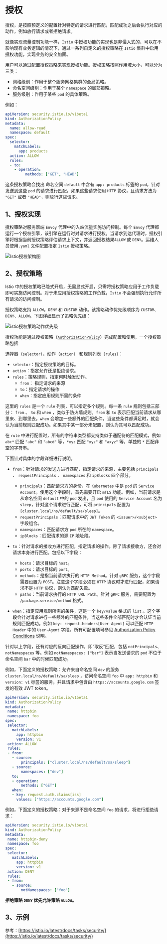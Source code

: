 # 授权

授权，是按照预定义的配置针对特定的请求进行匹配，匹配成功之后会执行对应的动作，例如放行请求或者拒绝请求。

就像实现流量控制功能一样，`Istio` 中授权功能的实现也是非侵入式的，可以在不影响现有业务逻辑的情况下，通过一系列自定义的授权策略在 `Istio` 集群中启用授权功能，实现业务的安全加固。

用户可以通过配置授权策略来实现授权功能。授权策略按照作用域大小，可以分为三类：

* 网格级别：作用于整个服务网格集群的全局策略。
* 命名空间级别：作用于某个 `namespace` 的局部策略。
* 服务级别：作用于某些 `pod` 的具体策略。

例如：

```yaml
apiVersion: security.istio.io/v1beta1
kind: AuthorizationPolicy
metadata:
  name: allow-read
  namespace: default
spec:
  selector:
    matchLabels:
      app: products
  action: ALLOW
  rules:
  - to:
    - operation:
         methods: ["GET", "HEAD"]
```

这条授权策略会找出 命名空间 `default` 中含有 `app: products` 标签的 `pod`，针对发送到这些 `pod` 的请求进行匹配，如果这些请求使用 `HTTP` 协议，且请求方法为 `"GET"` 或者 `"HEAD"`，则放行这些请求。

## 1、授权实现

授权策略对服务器端 `Envoy` 代理中的入站流量实施访问控制。每个 `Envoy` 代理都运行一个授权引擎，该引擎在运行时对请求进行授权。当请求到达代理时，授权引擎将根据当前授权策略评估请求上下文，并返回授权结果`ALLOW` 或 `DENY`。运维人员使用`.yaml` 文件配置指定 `Istio` 授权策略。

![Istio授权架构图](istio-authorization-architecture.svg)

## 2、授权策略

Istio 中的授权策略已隐式开启，无需显式开启，只需将授权策略应用于工作负载即可实施访问控制。对于未应用授权策略的工作负载，`Istio` 不会强制执行允许所有请求的访问控制。

授权策略支持 `ALLOW`，`DENY` 和 `CUSTOM` 动作。该策略动作优先级顺序为 `CUSTOM`、`DENY`、`ALLOW`。下图详细显示了策略优先级：

![istio授权策略动作优先级](istio授权策略动作优先级.png)

授权功能是通过授权策略（[`AuthorizationPolicy`](https://istio.io/latest/docs/reference/config/security/authorization-policy/)）完成配置和使用，一个授权策略包括

选择器（`selector`），动作（`action`） 和规则列表（`rules`）：

* `selector`：指定授权策略的目标。
* `action`：指定允许还是拒绝请求。
* `rules`：策略规则，指定何时触发动作。
  * `from`： 指定请求的来源
  * `to`：指定请求的操作
  * `when`：指定应用规则所需的条件

这里的 `rules` 是一个 `rule` 列表，可以指定多个规则。每一条 `rule` 规则包括三部分： `from` 、 `to` 和 `when` ，类似于防火墙规则。`from` 和 `to` 表示匹配当前请求从哪里来、到哪里去，`when` 会增加一些额外的匹配条件，当这些条件都满足时，就会认为当前规则匹配成功。如果其中某一部分未配置，则认为其可以匹配成功。

在 `rule`  中进行配置时，所有的字符串类型都支持类似于通配符的匹配模式，例如 `abc*` 匹配 `"abc"` 和 `"abcd"` 等，`*xyz` 匹配 `"xyz"` 和 `"axyz"` 等，单独的 `*` 匹配非空的字符串。

下面针对具体的字段详细进行说明。

* `from`：针对请求的发送方进行匹配，指定请求的来源，主要包括 `principals` 、 `requestPrincipals` 、 `namespaces` 和 `ipBlocks` 四个部分。
  * `principals`：匹配请求方的身份，在 `Kubernetes` 中是 `pod` 的 `Service Account`。使用这个字段时，首先需要开启 `mTLS` 功能。例如，当前请求是从命名空间 `default` 中的 `pod` 发出，且 `pod` 使用的 `Service Account` 名为 `sleep`，针对这个请求进行匹配，可将 `principals` 配置为 `[cluster.local/ns/default/sa/sleep]`。
  * `requestPrincipals`：匹配请求中的 `JWT Token` 的  `<issuer>/<subject>` 字段组合。
  * `namespaces`：匹配请求方 `pod` 所在的 `namespace`。
  * `ipBlocks`：匹配请求的源 `IP` 地址段。

* `to`：针对请求的接收方进行匹配，指定请求的操作。除了请求接收方，还会对请求本身进行匹配。包括以下字段：
  * `hosts`：请求目标的 `host`。
  * `ports`：请求目标的 `port`。
  * `methods`：是指当前请求执行的 `HTTP Method`。针对 `gRPC` 服务，这个字段需要设置为 `POST`。注意这个字段必须在 `HTTP` 协议时才进行匹配，如果请求不是 `HTTP` 协议，则认为匹配失败。
  * `paths`：当前请求执行的 `HTTP URL Path`。针对 `gRPC` 服务，需要配置为 `/package.service/method` 格式。

* `when`：指定应用规则所需的条件，这是一个 `key/value` 格式的 `list` 。这个字段会针对请求进行一些额外的匹配条件，当这些条件全部匹配时才会认证当前规则匹配成功。例如 `key: request.headers[User-Agent]` 可以匹配 `HTTP Header` 中的 `User-Agent` 字段。所有可配置项可参见 [Authorization Policy Conditions](https://istio.io/latest/docs/reference/config/security/conditions/) 说明。

针对以上字段，还有对应的反向匹配操作，即“取反”匹配，包括 `notPrincipals`、`notNamespaces` 等。例如 `notNamespaces: ["bar"]` 表示当发送请求的 `pod` 不位于命名空间 `bar`  中的时候匹配成功。

例如，下面定义的授权策略：允许来自命名空间 `dev` 的服务 `cluster.local/ns/default/sa/sleep` ，访问命名空间 `foo` 中 `app: httpbin` 和 `version: v1` 标签的服务，并且请求中包含由 `https://accounts.google.com` 签发的有效 JWT token。

```yaml
apiVersion: security.istio.io/v1beta1
kind: AuthorizationPolicy
metadata:
 name: httpbin
 namespace: foo
spec:
 selector:
   matchLabels:
     app: httpbin
     version: v1
 action: ALLOW
 rules:
 - from:
   - source:
       principals: ["cluster.local/ns/default/sa/sleep"]
   - source:
       namespaces: ["dev"]
   to:
   - operation:
       methods: ["GET"]
   when:
   - key: request.auth.claims[iss]
     values: ["https://accounts.google.com"]
```

例如，下面定义的授权策略：对于来源不是命名空间 `foo` 的请求，将进行拒绝请求：

```yaml
apiVersion: security.istio.io/v1beta1
kind: AuthorizationPolicy
metadata:
 name: httpbin-deny
 namespace: foo
spec:
 selector:
   matchLabels:
     app: httpbin
     version: v1
 action: DENY
 rules:
 - from:
   - source:
       notNamespaces: ["foo"]
```

**拒绝策略 `DENY` 优先允许策略 `ALLOW`。**

## 3、示例

参考：[https://istio.io/latest/docs/tasks/security/](https://istio.io/latest/docs/tasks/security/)